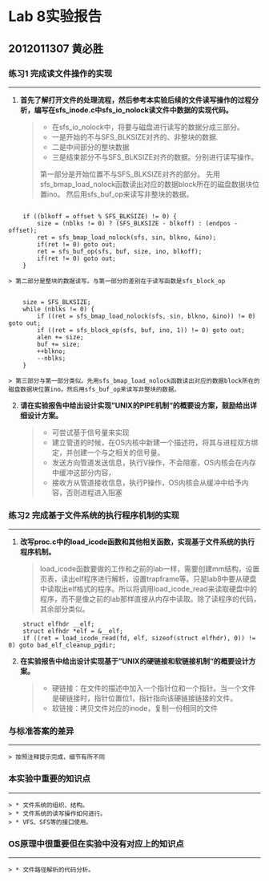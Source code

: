 # Lab 8实验报告
## 2012011307 黄必胜


### 练习1 完成读文件操作的实现
---

1.  <b>首先了解打开文件的处理流程，然后参考本实验后续的文件读写操作的过程分析，编写在sfs_inode.c中sfs_io_nolock读文件中数据的实现代码。</b>
	> * 在sfs_io_nolock中，将要与磁盘进行读写的数据分成三部分。
	> * 一是开始的不与SFS_BLKSIZE对齐的、非整块的数据.
	> * 二是中间部分的整块数据
	> * 三是结束部分不与SFS_BLKSIZE对齐的数据。分别进行读写操作。
	> 
	> 第一部分是开始位置不与SFS_BLKSIZE对齐的部分。
	> 先用sfs_bmap_load_nolock函数读出对应的数据block所在的磁盘数据块位置ino。
	> 然后用sfs_buf_op来读写非整块的数据。

```

	if ((blkoff = offset % SFS_BLKSIZE) != 0) {
        size = (nblks != 0) ? (SFS_BLKSIZE - blkoff) : (endpos - offset);
        ret = sfs_bmap_load_nolock(sfs, sin, blkno, &ino);
		if(ret != 0) goto out;
        ret = sfs_buf_op(sfs, buf, size, ino, blkoff);
		if(ret != 0) goto out;
	}

```
	
	> 第二部分是整块的数据读写。与第一部分的差别在于读写函数是sfs_block_op

```

	size = SFS_BLKSIZE;
	while (nblks != 0) {
		if ((ret = sfs_bmap_load_nolock(sfs, sin, blkno, &ino)) != 0) goto out;
		if ((ret = sfs_block_op(sfs, buf, ino, 1)) != 0) goto out;
		alen += size;
		buf += size;
		++blkno;
		--nblks;
	}

```

	> 第三部分与第一部分类似。先用sfs_bmap_load_nolock函数读出对应的数据block所在的磁盘数据块位置ino。然后用sfs_buf_op来读写非整块的数据。

2.  <b>请在实验报告中给出设计实现”UNIX的PIPE机制“的概要设方案，鼓励给出详细设计方案。</b>
	> * 可尝试基于信号量来实现
	> * 建立管道的时候，在OS内核中新建一个描述符，将其与进程双方绑定，并创建一个与之相关的信号量。
	> * 发送方向管道发送信息，执行V操作，不会阻塞，OS内核会在内存中缓冲这部分内容，
	> * 接收方从管道接收信息，执行P操作，OS内核会从缓冲中给予内容，否则进程进入阻塞

### 练习2 完成基于文件系统的执行程序机制的实现
---
1.	<b>改写proc.c中的load_icode函数和其他相关函数，实现基于文件系统的执行程序机制。</b>
	> load_icode函数要做的工作和之前的lab一样，需要创建mm结构，设置页表，读出elf程序进行解析，设置trapframe等。只是lab8中要从硬盘中读取出elf格式的程序。所以将调用load_icode_read来读取硬盘中的程序，而不是像之前的lab那样直接从内存中读取。除了读程序的代码，其余部分类似。

```
   	struct elfhdr __elf;
    struct elfhdr *elf = &__elf;
    if ((ret = load_icode_read(fd, elf, sizeof(struct elfhdr), 0)) != 0) goto bad_elf_cleanup_pgdir;

```
	
2.  <b>在实验报告中给出设计实现基于”UNIX的硬链接和软链接机制“的概要设计方案。</b>
	> * 硬链接：在文件的描述中加入一个指针位和一个指针。当一个文件是硬链接时，指针位置位1，指针指向该硬链接链接的文件。
	> * 软链接：拷贝文件对应的inode，复制一份相同的文件

### 与标准答案的差异
---
	> 按照注释提示完成，细节有所不同

### 本实验中重要的知识点
---
	> *	文件系统的组织、结构。
	> * 文件系统的读写操作如何进行。
	> * VFS、SFS等的接口使用。

	
### OS原理中很重要但在实验中没有对应上的知识点
---
	> * 文件路径解析的代码分析。
